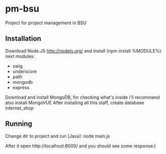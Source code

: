 pm-bsu
======

Project for project management in BSU

Installation
------------
Download Node.JS http://nodejs.org/ and install (npm install %MODULE%) next modules:
  * swig
  * underscore
  * path
  * mongodb
  * express

Download and install MongoDB, for checking what's inside i'll recommend also install MongoVUE
After installing all this staff, create database internet_shop

Running
-------

Change dir to project and run 
[Java]: node main.js

After it open http://localhost:8000/ and you should see some response:)
